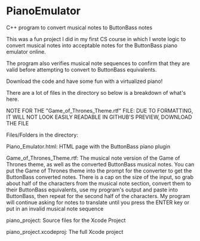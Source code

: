 # PianoEmulator
C++ program to convert musical notes to ButtonBass notes

This was a fun project I did in my first CS course in which I wrote logic to convert musical notes into acceptable notes for the ButtonBass piano emulator online.

The program also verifies musical note sequences to confirm that they are valid before attempting to convert to ButtonBass equivalents.

Download the code and have some fun with a virtualized piano!

There are a lot of files in the directory so below is a breakdown of what's here.

NOTE FOR THE "Game_of_Thrones_Theme.rtf" FILE: DUE TO FORMATTING, IT WILL NOT LOOK EASILY READABLE IN GITHUB'S PREVIEW, DOWNLOAD THE FILE

Files/Folders in the directory:

  Piano_Emulator.html: HTML page with the ButtonBass piano plugin
  
  Game_of_Thrones_Theme.rtf: The musical note version of the Game of Thrones theme, as well as the converted ButtonBass musical notes. You can put the Game of Thrones theme into the prompt for the converter to get the ButtonBass converted notes. There is a cap on the size of the input, so grab about half of the characters from the musical note section, convert them to their ButtonBass equivalents, use my program's output and paste into ButtonBass, then repeat for the second half of the characters.  My program will continue asking for notes to translate until you press the ENTER key or put in an invalid musical note sequence
  
  piano_project: Source files for the Xcode Project
  
  piano_project.xcodeproj: The full Xcode project
